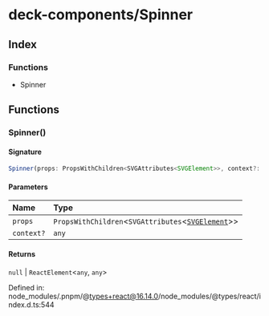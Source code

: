 # deck-components/Spinner

## Index

### Functions

- Spinner

## Functions

### Spinner()

#### Signature

```ts
Spinner(props: PropsWithChildren<SVGAttributes<SVGElement>>, context?: any): null | ReactElement<any, any>;
```

#### Parameters

| Name | Type |
| :------ | :------ |
| `props` | `PropsWithChildren`\<`SVGAttributes`\<[`SVGElement`]( https://developer.mozilla.org/en-US/docs/Web/API/SVGElement )\>\> |
| `context?` | `any` |

#### Returns

`null` \| `ReactElement`\<`any`, `any`\>

Defined in:  node\_modules/.pnpm/@types+react@16.14.0/node\_modules/@types/react/index.d.ts:544
